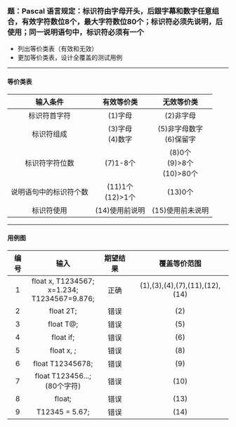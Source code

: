 ### 题：Pascal 语言规定：标识符由字母开头，后跟字幕和数字任意组合，有效字符数位8个，最大字符数位80个；标识符必须先说明，后使用；同一说明语句中，标识符必须有一个
* 列出等价类表（有效和无效）
* 更加等价类表，设计全覆盖的测试用例

***
#### 等价类表
|输入条件|有效等价类|无效等价类|
|:----:|:----:|:----:|
|标识符首字符|(1)字母|(2)非字母
|标识符组成|(3)字母<br>(4)数字|(5)非字母数字<br>(6)保留字
|标识符字符位数|(7)1-8个|(8)0个<br>(9)>8个<br>(10)>80个
|说明语句中的标识符个数|(11)1个<br>(12)>1个|(13)0个
|标识符使用|(14)使用前说明|(15)使用前未说明
***
#### 用例图
|编号|输入|期望结果|覆盖等价范围|
|:----:|:----:|:----:|:----:|
|1|float x, T1234567;<br>x=1.234;<br>T1234567=9.876;|正确|(1),(3),(4),(7),(11),(12),(14)
|2|float 2T;|错误|(2)
|3|float T@;|错误|(5)
|4|float if;|错误|(6)
|5|float x, ;|错误|(8)
|6|float T12345678;|错误|(9)
|7|float T123456...;<br>(80个字符)|错误|(10)
|8|float;|错误|(13)
|9|T12345 = 5.67;|错误|(14)

